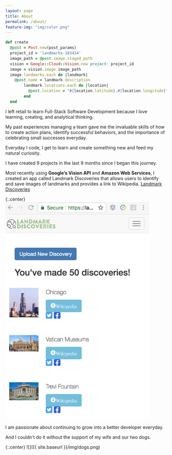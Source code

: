 ```yaml
---
layout: page
title: About
permalink: /about/
feature-img: "img/color.png"
---
```


```ruby
def create
  @post = Post.new(post_params)
  project_id = 'landmarks-183414'
  image_path = @post.image.staged_path
  vision = Google::Cloud::Vision.new project: project_id
  image = vision.image image_path
  image.landmarks.each do |landmark|
    @post.name = landmark.description
        landmark.locations.each do |location|
          @post.location = "#{location.latitude},#{location.longitude}"
        end
  end
```

I left retail to learn Full-Stack Software Development because
I love learning, creating, and analytical thinking.

My past experiences managing a team gave me the invaluable skills of
how to create action plans, identify successful behaviors, and the importance of celebrating small successes everyday.

Everyday I code, I get to learn and create something new and feed my natural curiosity.

I have created 9 projects in the last 9 months since I began this journey.

Most recently using **Google’s Vision API** and **Amazon Web Services**, I created an app called Landmark Discoveries that allows users to identify and save images of landmarks and provides a link to Wikipedia. [Landmark Discoveries](https://landmark-discoveries.herokuapp.com/users/sign_up)

{:.center}
<img src="/img/landmark_discoveries1.png" alt="Landmark Discoveries" style="width: 450px;"/>

I am passionate about continuing to grow into a better developer everyday.

And I couldn't do it without the support of my wife and our two dogs.

{:.center}
![]({{ site.baseurl }}/img/dogs.png)
